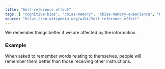 ```yaml
---
title: "Self-reference effect"
tags: [ "cognitive-bias", "cbias-memory", "cbias-memory-experience", "memory" ]
source: "https://en.wikipedia.org/wiki/Self-reference_effect"
---
```


We remember things better if we are affected by the information.

### Example

When asked to remember words relating to themselves, people will remember them better than those receiving other instructions.

